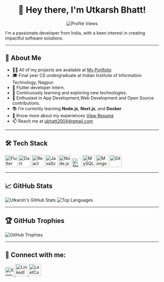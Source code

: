 <h1 align="center">👋 Hey there, I'm Utkarsh Bhatt!</h1>

<p align="center">
  <img src="https://komarev.com/ghpvc/?username=UKbhatt&color=blue" alt="Profile Views"/>
</p>


I'm a passionate developer from India, with a keen interest in creating impactful software solutions.

---

## 🚀 About Me

- 👨‍💻  All of my projects are available at [My Portfolio](https://portfolio-six-tau-60.vercel.app/)
- 🎓 Final year CS undergraduate at Indian Institute of Information Technology, Nagpur.
- 💼 Flutter developer Intern.
- 🌱 Continuously learning and exploring new technologies.
- 🧠 Enthusiast in App Development,Web Development and Open Source contributions.
- 📚 I’m currently learning **Node.js**, **Next.js**, and **Docker**
- 📄 Know more about my experiences [View Resume](https://drive.google.com/drive/folders/1kaxkGnTFg4pzIma1pS11vlWqB4Wx1Auy?usp=drive_link)
- 📫 Reach me at [ubhatt2004@gmail.com](mailto:ubhatt2004@gmail.com)

---

## 🛠️ Tech Stack
<p align="left">
  <img src="https://img.icons8.com/color/48/flutter.png" alt="Flutter" width="40" />
  <img src="https://img.icons8.com/color/48/dart.png" alt="Dart" width="40" />
  <img src="https://img.icons8.com/color/48/react-native.png" alt="React" width="40" />
  <img src="https://img.icons8.com/color/48/javascript.png" alt="JavaScript" width="40" />
  <img src="https://img.icons8.com/color/48/nodejs.png" alt="Node.js" width="40" />
<!--   <img src="https://cdn.jsdelivr.net/gh/devicons/devicon/icons/nextjs/nextjs-original.svg" alt="Next.js" width="40"/> -->
  <img src="https://cdn.jsdelivr.net/gh/devicons/devicon/icons/nextjs/nextjs-original.svg" alt="Next.js" width="30"/>
  <img src="https://img.icons8.com/color/48/mysql-logo.png" alt="MySQL" width="40" />
  <img src="https://img.icons8.com/color/48/mongodb.png" alt="MongoDB" width="40" />
  <img src="https://img.icons8.com/color/48/git.png" alt="Git" width="40" />
  

</p>

---


## 📈 GitHub Stats

![Utkarsh's GitHub Stats](https://github-readme-stats.vercel.app/api?username=UKbhatt&show_icons=true&theme=radical)
![Top Languages](https://github-readme-stats.vercel.app/api/top-langs/?username=UKbhatt&layout=compact&theme=radical)

---

## 🏆 GitHub Trophies

![GitHub Trophies](https://github-profile-trophy.vercel.app/?username=UKbhatt&theme=radical)

---

## 🤝 Connect with me:

<a href="https://x.com/utkarsh_B2004" target="_blank">
  <img src="https://img.shields.io/badge/X-000000?style=for-the-badge" alt="X profile" width="30" />
</a>

<a href="https://www.linkedin.com/in/utkarsh-bhatt-183325261/">
  <img src="https://img.icons8.com/color/48/000000/linkedin.png" alt="LinkedIn" width="40"/>
</a>
<a href="https://leetcode.com/u/ukbhatt/">
  <img src="https://upload.wikimedia.org/wikipedia/commons/1/19/LeetCode_logo_black.png" alt="LeetCode" width="40"/>
</a>


